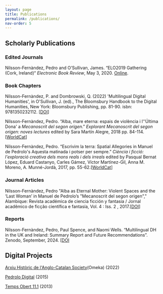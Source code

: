 ```yaml
---
layout: page
title: Publications
permalink: /publications/
nav-order: 5
---
```


## Scholarly Publications

### Edited Journals

Nilsson-Fernàndez, Pedro and O’Sullivan, James. “ELO2019 Gathering (Cork, Ireland)“ *Electronic Book Review*, May 3, 2020. [Online](https://electronicbookreview.com/gathering/elo2019-cork-ireland/).

### Book Chapters

Nilsson-Fernàndez, P. and Dombrowski, Q. (2022) 'Multilingual Digital Humanities', in O'Sullivan, J. (ed)., The Bloomsbury Handbook to the Digital Humanities, New York: Bloomsbury Publishing, pp. 81-90. isbn: 9781350232112. [[DOI]( http://hdl.handle.net/10468/14084)]

Nilsson-Fernàndez, Pedro. “Alba, mare eterna: espais de violència i l''Última Dona' a *Mecanoscrit del segon origen*.” *Explorant Mecanoscrit del segon origen: noves lectures* edited by Sara Martín Alegre, 2018 pp. 84-114. [[WorldCat](https://www.worldcat.org/title/explorant-mecanoscrit-del-segon-origen-noves-lectures/oclc/1117443467&referer=brief_results)]

Nilsson-Fernàndez, Pedro. “Escrivim la terra: Spatial Allegories in Manuel de Pedrolo's Aquesta matinada i potser per sempre.” *Ciència i ficció: l'exploració creativa dels mons reals i dels irreals* edited by Pasqual Bernat López, Eduard Castanyo, Carles Gámez, Víctor Martínez-Gil, Anna M. Moreno, A. Munné-Jordà, 2017, pp. 55-62.[[WorldCat](https://www.worldcat.org/title/cincia-i-ficci-lexploraci-creativa-dels-mons-reals-i-dels-irreals/oclc/1120412277&referer=brief_results)]


### Journal Articles

Nilsson-Fernàndez, Pedro "Alba as Eternal Mother: Violent Spaces and the ‘Last Woman’ in Manuel de Pedrolo’s "Mecanoscrit del segon origen"," Alambique: Revista académica de ciencia ficción y fantasia / Jornal acadêmico de ficção científica e fantasía, Vol. 4 : Iss. 2 , 2017.[[DOI](http://dx.doi.org/10.5038/2167-6577.4.2.4)]

### Reports

Nilsson-Fernàndez, Pedro, Paul Spence, and Naomi Wells. “Multilingual DH in the UK and Ireland: Summary Report and Future Recommendations”. Zenodo, September, 2024. [[DOI](https://doi.org/10.5281/zenodo.13683711)

## Digital Projects

[Arxiu Històric de l'Anglo-Catalan Society](http://arxiu.anglo-catalan.org/omekas/s/acs/page/inici)(Omeka) (2022)

[Pedrolo Digital](http://pedrolodigital.cat) (2015)

[Temps Obert 11.1](http://tempsobert.pfdorado.com/) (2013)
 

